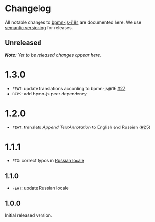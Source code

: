 # Changelog

All notable changes to [bpmn-js-i18n](https://github.com/bpmn-io/bpmn-js-i18n) are documented here. We use [semantic versioning](http://semver.org/) for releases.

## Unreleased

___Note:__ Yet to be released changes appear here._

# 1.3.0

* `FEAT`: update translations according to bpmn-js@16 [#27](https://github.com/bpmn-io/bpmn-js-i18n/pull/27)
* `DEPS`: add bpmn-js peer dependency

# 1.2.0

* `FEAT`: translate _Append TextAnnotation_ to English and Russian ([#25](https://github.com/bpmn-io/bpmn-js-i18n/pull/25))

# 1.1.1

* `FIX`: correct typos in [Russian locale](/translations/ru.js)

## 1.1.0

* `FEAT`: update [Russian locale](/translations/ru.js)

## 1.0.0

Initial released version.